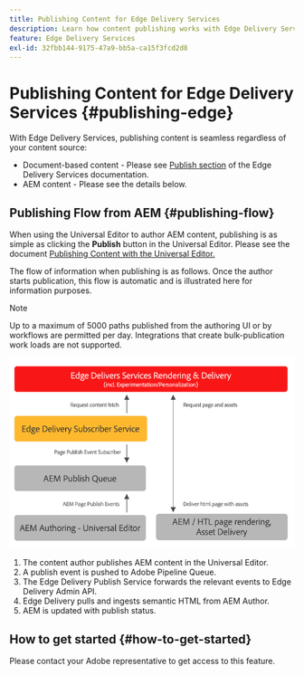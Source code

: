 ```yaml
---
title: Publishing Content for Edge Delivery Services
description: Learn how content publishing works with Edge Delivery Services and how to publish AEM content with Edge Delivery Services.
feature: Edge Delivery Services
exl-id: 32fbb144-9175-47a9-bb5a-ca15f3fcd2d8
---
```

# Publishing Content for Edge Delivery Services {#publishing-edge}

With Edge Delivery Services, publishing content is seamless regardless of your content source:

* Document-based content - Please see [Publish section](/help/edge/docs/authoring.md) of the Edge Delivery Services documentation.
* AEM content - Please see the details below.

## Publishing Flow from AEM {#publishing-flow}

When using the Universal Editor to author AEM content, publishing is as simple as clicking the **Publish** button in the Universal Editor. Please see the document [Publishing Content with the Universal Editor.](/help/sites-cloud/authoring/universal-editor/publishing.md)

The flow of information when publishing is as follows. Once the author starts publication, this flow is automatic and is illustrated here for information purposes.

>[!NOTE]
>
>Up to a maximum of 5000 paths published from the authoring UI or by workflows are permitted per day. Integrations that create bulk-publication work loads are not supported.

![The flow of information when publishing from AEM to Edge Delivery Services](assets/publishing-flow.png)

1. The content author publishes AEM content in the Universal Editor.
1. A publish event is pushed to Adobe Pipeline Queue.
1. The Edge Delivery Publish Service forwards the relevant events to Edge Delivery Admin API.
1. Edge Delivery pulls and ingests semantic HTML from AEM Author.
1. AEM is updated with publish status.

## How to get started {#how-to-get-started}

Please contact your Adobe representative to get access to this feature.
